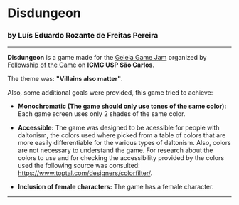 # Disdungeon

### by Luís Eduardo Rozante de Freitas Pereira
---

**Disdungeon** is a game made for the [Geleia Game Jam](https://itch.io/jam/geleiajam) organized by [Fellowship of the Game](https://fog-icmc.itch.io/) on **ICMC USP São Carlos**.

The theme was: **"Villains also matter"**.

Also, some additional goals were provided, this game tried to achieve:

- **Monochromatic  (The game should only use tones of the same color):** Each game screen uses only 2 shades of the same color.

- **Accessible:** The game was designed to be acessible for people with daltonism, the colors used where picked from a table of colors that are more easily differentiable for the various types of daltonism. Also, colors are not necessary to understand the game. For research about the colors to use and for checking the accessibility  provided by the colors used the following source was consulted: https://www.toptal.com/designers/colorfilter/.

- **Inclusion of female characters:** The game has a female character.

---
